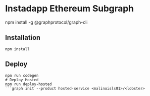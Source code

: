 # Instadapp Ethereum Subgraph
npm install -g @graphprotocol/graph-cli


## Installation
```
npm install
```

## Deploy
```
npm run codegen
# Deploy Hosted
npm run deploy-hosted
```graph init --product hosted-service <malinoisls01>/<lobster>

